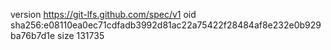 version https://git-lfs.github.com/spec/v1
oid sha256:e08110ea0ec71cdfadb3992d81ac22a75422f28484af8e232e0b929ba76b7d1e
size 131735
